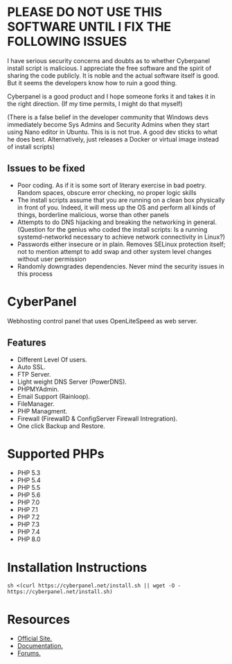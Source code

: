 # PLEASE DO NOT USE THIS SOFTWARE UNTIL I FIX THE FOLLOWING ISSUES

I have serious security concerns and doubts as to whether Cyberpanel install script is malicious. I appreciate the free software and the spirit of sharing the code publicly. It is noble and the actual software itself is good. But it seems the developers know how to ruin a good thing.

Cyberpanel is a good product and I hope someone forks it and takes it in the right direction. (If my time permits, I might do that myself)

(There is a false belief in the developer community that Windows devs immediately become Sys Admins and Security Admins when they start using Nano editor in Ubuntu. This is is not true. A good dev sticks to what he does best. Alternatively, just releases a Docker or virtual image instead of install scripts)

## Issues to be fixed

- Poor coding. As if it is some sort of literary exercise in bad poetry. Random spaces, obscure error checking, no proper logic skills
- The install scripts assume that you are running on a clean box physically in front of you. Indeed, it will mess up the OS and perform all kinds of things, borderline malicious, worse than other panels
- Attempts to do DNS hijacking and breaking the networking in general. (Question for the genius who coded the install scripts: Is a running systemd-networkd necessary to achieve network connectivity in Linux?)
- Passwords either insecure or in plain. Removes SELinux protection itself; not to mention attempt to add swap and other system level changes without user permission
- Randomly downgrades dependencies. Never mind the security issues in this process


# CyberPanel

Webhosting control panel that uses OpenLiteSpeed as web server.

## Features

* Different Level Of users.
* Auto SSL.
* FTP Server.
* Light weight DNS Server (PowerDNS).
* PHPMYAdmin.
* Email Support (Rainloop).
* FileManager.
* PHP Managment.
* Firewall (FirewallD & ConfigServer Firewall Intregration).
* One click Backup and Restore.

# Supported PHPs

* PHP 5.3
* PHP 5.4
* PHP 5.5
* PHP 5.6
* PHP 7.0
* PHP 7.1
* PHP 7.2
* PHP 7.3
* PHP 7.4
* PHP 8.0

# Installation Instructions


```
sh <(curl https://cyberpanel.net/install.sh || wget -O - https://cyberpanel.net/install.sh)
```

# Resources

* [Official Site.](https://cyberpanel.net)
* [Documentation.](https://docs.cyberpanel.net)
* [Forums.](https://forums.cyberpanel.net)


